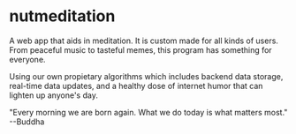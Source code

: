 # nutmeditation

A web app that aids in meditation. It is custom made for all kinds of users. From peaceful music to tasteful memes, this program has something for everyone. 

Using our own propietary algorithms which includes backend data storage, real-time data updates, and a healthy dose of internet humor that can lighten up anyone's day. 

"Every morning we are born again. What we do today is what matters most."
--Buddha 
